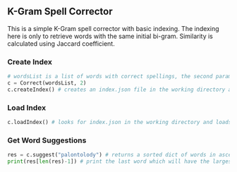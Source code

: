 ## K-Gram Spell Corrector
This is a simple K-Gram spell corrector with basic indexing. The indexing here is only to retrieve words with the same initial bi-gram. Similarity is calculated using Jaccard coefficient.  

### Create Index
```python
# wordsList is a list of words with correct spellings, the second param is the value of k for k-gram
c = Correct(wordsList, 2)
c.createIndex() # creates an index.json file in the working directory and loads it
```

### Load Index
```python
c.loadIndex() # looks for index.json in the working directory and loads it, not needed if createIndex is used
```

### Get Word Suggestions
```python
res = c.suggest("palontolody") # returns a sorted dict of words in ascending order, ordered by Jaccard coefficients
print(res[len(res)-1]) # print the last word which will have the largest Jaccard coefficient
```